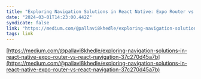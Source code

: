 ```yaml
---
title: "Exploring Navigation Solutions in React Native: Expo Router vs. React Navigation"
date: "2024-03-01T14:23:00.442Z"
syndicate: false
link: "https://medium.com/@pallavi8khedle/exploring-navigation-solutions-in-react-native-expo-router-vs-react-navigation-37c270d45a7b"
tags: link
---
```

[https://medium.com/@pallavi8khedle/exploring-navigation-solutions-in-react-native-expo-router-vs-react-navigation-37c270d45a7b](https://medium.com/@pallavi8khedle/exploring-navigation-solutions-in-react-native-expo-router-vs-react-navigation-37c270d45a7b)